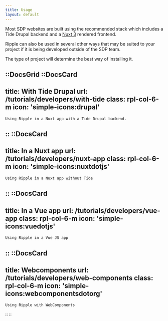 ```yaml
---
title: Usage
layout: default
---
```



Most SDP websites are built using the recommended stack which includes a Tide Drupal backend and a [Nuxt 3](https://v3.nuxtjs.org/) rendered frontend.

Ripple can also be used in several other ways that may be suited to your project if it is being developed outside of the SDP team.

The type of project will determine the best way of installing it.


::DocsGrid
  ::DocsCard
  ---
  title: With Tide Drupal
  url: /tutorials/developers/with-tide
  class: rpl-col-6-m 
  icon: 'simple-icons:drupal'
  ---
    Using Ripple in a Nuxt app with a Tide Drupal backend.
  ::
  ::DocsCard
  ---
  title: In a Nuxt app
  url: /tutorials/developers/nuxt-app
  class: rpl-col-6-m 
  icon: 'simple-icons:nuxtdotjs'
  ---
    Using Ripple in a Nuxt app without Tide
  ::
  ::DocsCard
  ---
  title: In a Vue app
  url: /tutorials/developers/vue-app
  class: rpl-col-6-m 
  icon: 'simple-icons:vuedotjs'
  ---
    Using Ripple in a Vue JS app
  ::
  ::DocsCard
  ---
  title: Webcomponents
  url: /tutorials/developers/web-components
  class: rpl-col-6-m 
  icon: 'simple-icons:webcomponentsdotorg'
  ---
    Using Ripple with WebComponents
  ::
::
